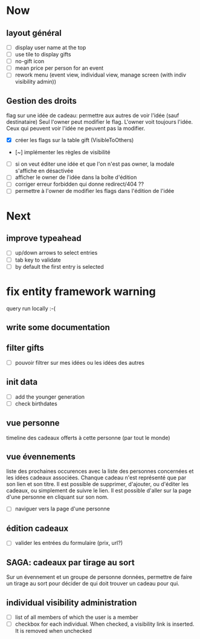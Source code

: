 # Now

## layout général
- [ ] display user name at the top
- [ ] use tile to display gifts
- [ ] no-gift icon
- [ ] mean price per person for an event
- [ ] rework menu (event view, individual view, manage screen (with indiv visibility admin))

## Gestion des droits

flag sur une idée de cadeau: permettre aux autres de voir l'idée (sauf destinataire)
Seul l'owner peut modifier le flag. L'owner voit toujours l'idée.
Ceux qui peuvent voir l'idée ne peuvent pas la modifier.

- [x] créer les flags sur la table gift (VisibleToOthers)
- [~] implémenter les règles de visibilité
- [ ] si on veut éditer une idée et que l'on n'est pas owner, la modale s'affiche en désactivée
- [ ] afficher le owner de l'idée dans la boîte d'édition
- [ ] corriger erreur forbidden qui donne redirect/404 ??
- [ ] permettre à l'owner de modifier les flags dans l'édition de l'idée

# Next

## improve typeahead
- [ ] up/down arrows to select entries
- [ ] tab key to validate
- [ ] by default the first entry is selected

# fix entity framework warning
query run locally :-(

## write some documentation

## filter gifts
- [ ] pouvoir filtrer sur mes idées ou les idées des autres

## init data
- [ ] add the younger generation
- [ ] check birthdates

## vue personne
timeline des cadeaux offerts à cette personne (par tout le monde)

## vue évennements

liste des prochaines occurences avec la liste des personnes concernées et les
idées cadeaux associées. Chanque cadeau n'est représenté que par son lien et
son titre. Il est possible de supprimer, d'ajouter, ou d'éditer les cadeaux, ou
simplement de suivre le lien. Il est possible d'aller sur la page d'une
personne en cliquant sur son nom.

- [ ] naviguer vers la page d'une personne

## édition cadeaux
- [ ] valider les entrées du formulaire (prix, url?)

## SAGA: cadeaux par tirage au sort

Sur un évennement et un groupe de personne données, permettre de faire un
tirage au sort pour décider de qui doit trouver un cadeau pour qui.

## individual visibility administration
- [ ] list of all members of which the user is a member
- [ ] checkbox for each individual. When checked, a visibility link is inserted. It is removed when unchecked
